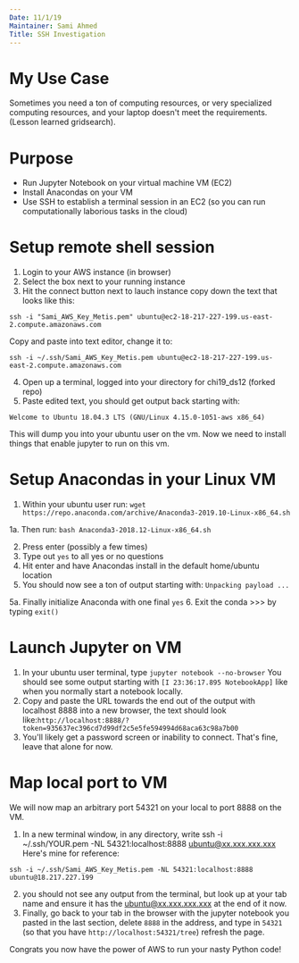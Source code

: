 ```yaml
---
Date: 11/1/19
Maintainer: Sami Ahmed
Title: SSH Investigation
---
```


# My Use Case

Sometimes you need a ton of computing resources, or very specialized computing resources, and your laptop doesn't meet the requirements. (Lesson learned gridsearch).

# Purpose
- Run Jupyter Notebook on your virtual machine VM (EC2)
- Install Anacondas on your VM
- Use SSH to establish a  terminal session in an EC2 (so you can run computationally laborious tasks in the cloud)

# Setup remote shell session
1. Login to your AWS instance (in browser)
2. Select the box next to your running instance
3. Hit the connect button next to lauch instance copy down the text that looks like this:

`ssh -i "Sami_AWS_Key_Metis.pem" ubuntu@ec2-18-217-227-199.us-east-2.compute.amazonaws.com`

Copy and paste into text editor, change it to:

`ssh -i ~/.ssh/Sami_AWS_Key_Metis.pem ubuntu@ec2-18-217-227-199.us-east-2.compute.amazonaws.com`

4. Open up a terminal, logged into your directory for chi19_ds12 (forked repo)
5. Paste edited text, you should get output back starting with:

`Welcome to Ubuntu 18.04.3 LTS (GNU/Linux 4.15.0-1051-aws x86_64)`

 This will dump you into your ubuntu user on the vm. Now we need to install things that enable jupyter to run on this vm.

# Setup Anacondas in your Linux VM
1. Within your ubuntu user run:
`wget https://repo.anaconda.com/archive/Anaconda3-2019.10-Linux-x86_64.sh`

1a. Then run:
`bash Anaconda3-2018.12-Linux-x86_64.sh`


2. Press enter (possibly a few times)
3. Type out `yes` to all yes or no questions
4. Hit enter and have Anacondas install in the default home/ubuntu location
5. You should now see a ton of output starting with:
`Unpacking payload ...`

5a. Finally initialize Anaconda with one final `yes` 
6. Exit the conda >>> by typing `exit()`

# Launch Jupyter on VM
1.  In your ubuntu user terminal, type `jupyter notebook --no-browser`
You should see some output starting with `[I 23:36:17.895 NotebookApp]` like when you normally start a notebook locally.
2. Copy and paste the URL towards the end out of the output with localhost 8888 into a new browser, the text should look like:`http://localhost:8888/?token=935637ec396cd7d99df2c5e5fe594994d68aca63c98a7b00
`
3. You'll likely get a password screen or inability to connect. That's fine, leave that alone for now.

# Map local port to VM
We will now map an arbitrary port 54321 on your local to port 8888 on the VM.

1. In a new terminal window, in any directory, write
ssh -i ~/.ssh/YOUR.pem -NL 54321:localhost:8888 ubuntu@xx.xxx.xxx.xxx
Here's mine for reference:

`ssh -i ~/.ssh/Sami_AWS_Key_Metis.pem -NL 54321:localhost:8888 ubuntu@18.217.227.199`

2. you should not see any output from the terminal, but look up at your tab name and ensure it has the ubuntu@xx.xxx.xxx.xxx at the end of it now.
3. Finally, go back to your tab in the browser with the jupyter notebook you pasted in the last section, delete `8888` in the address, and type in `54321` (so that you have `http://localhost:54321/tree`) refresh the page.

Congrats you now have the power of AWS to run your nasty Python code!
